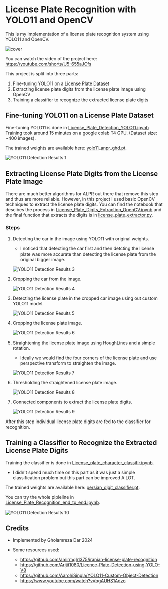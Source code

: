 # License Plate Recognition with YOLO11 and OpenCV

This is my implementation of a license plate recognition system using YOLO11 and OpenCV.


![cover](results/demo.png)

You can watch the video of the project here: https://youtube.com/shorts/U5-655aJCfs

This project is split into three parts:

1. Fine-tuning YOLO11 on a [License Plate Dataset](https://universe.roboflow.com/mochoye/license-plate-detector-ogxxg)
2. Extracting license plate digits from the license plate image using OpenCV
3. Training a classifier to recognize the extracted license plate digits

## Fine-tuning YOLO11 on a License Plate Dataset

Fine-tuning YOLO11 is done in [License_Plate_Detection_YOLO11.ipynb](License_Plate_Detection_YOLO11.ipynb)
Training took around 15 minutes on a google colab T4 GPU. (Dataset size: ~400 images).

The trained weights are available here: [yolo11_anpr_ghd.pt](yolo11_anpr_ghd.pt).

![YOLO11 Detection Results 1](results/lp_detection_result_1.png)

## Extracting License Plate Digits from the License Plate Image

There are much better algorithms for ALPR out there that remove this step and thus are more reliable. However, in this project I used basic OpenCV techniques to extract the license plate digits.
You can find the notebook that descibes the process in [License_Plate_Digits_Extraction_OpenCV.ipynb](License_Plate_Digits_Extraction_OpenCV.ipynb) and the final function that extracts the digits is in [license_plate_extractor.py](license_plate_extractor.py).

### Steps

1. Detecting the car in the image using YOLO11 with original weights.
    - I noticed that detecting the car first and then detcting the license plate was more accurate than detecting the license plate from the original bigger image.

    ![YOLO11 Detection Results 3](results/car_c_car_bbox.png)

2. Cropping the car from the image.

    ![YOLO11 Detection Results 4](results/car_c_cropped_car_image.png)

3. Detecting the license plate in the cropped car image using out custom YOLO11 model.

    ![YOLO11 Detection Results 5](results/car_c_license_plate_bbox.png)

4. Cropping the license plate image.

    ![YOLO11 Detection Results 6](results/car_c_cropped_license_plate_image.png)

5. Straightening the license plate image using HoughLines and a simple rotation.
    - Ideally we would find the four corners of the license plate and use perspective transform to straighten the image.

    ![YOLO11 Detection Results 7](results/car_c_straight_license_plate_image.png)

6. Thresholding the straightened license plate image.

    ![YOLO11 Detection Results 8](results/car_c_thresh_license_plate_image.png)

7. Connected components to extract the license plate digits.

    ![YOLO11 Detection Results 9](results/car_c_digits.png)

After this step individual license plate digits are fed to the classifier for recognition.

## Training a Classifier to Recognize the Extracted License Plate Digits

Training the classifier is done in [License_plate_character_classifir.ipynb](License_plate_character_classifir.ipynb).

- I didn't spend much time on this part as it was just a simple classification problem but this part can be improved A LOT.

The trained weights are available here: [persian_digit_classifier.pt](persian_digit_classifier.pt).

You can try the whole pipleline in [License_Plate_Recognition_end_to_end.ipynb](license_Plate_Recognition_end_to_end.ipynb).

![YOLO11 Detection Results 10](results/recognition_result.png)


## Credits
- Implemented by Gholamreza Dar 2024

- Some resources used:
    - https://github.com/amirmgh1375/iranian-license-plate-recognition
    - https://github.com/Arijit1080/Licence-Plate-Detection-using-YOLO-V8
    - https://github.com/AarohiSingla/YOLO11-Custom-Object-Detection
    - https://www.youtube.com/watch?v=bgAUHS1Adzo
